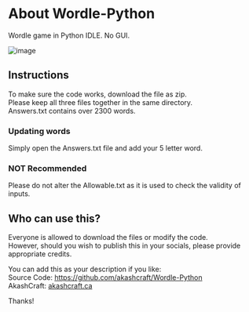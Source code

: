 # About Wordle-Python
Wordle game in Python IDLE. No GUI.

![image](https://user-images.githubusercontent.com/113077967/189461577-34e99650-fba1-4300-948b-e21c1deabc22.png)


## Instructions
To make sure the code works, download the file as zip.  
Please keep all three files together in the same directory.  
Answers.txt contains over 2300 words.

### Updating words
Simply open the Answers.txt file and add your 5 letter word.

### NOT Recommended
Please do not alter the Allowable.txt as it is used to check the validity of inputs.

## Who can use this?
Everyone is allowed to download the files or modify the code.  
However, should you wish to publish this in your socials, please provide appropriate credits.  

You can add this as your description if you like:  
Source Code: https://github.com/akashcraft/Wordle-Python  
AkashCraft: [akashcraft.ca](https://akashcraft.ca)  

Thanks!
